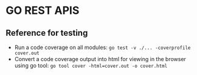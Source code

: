 # GO REST APIS

## Reference for testing
- Run a code coverage on all modules: `go test -v ./... -coverprofile cover.out`
- Convert a code coverage output into html for viewing in the browser using go tool: `go tool cover -html=cover.out -o cover.html`